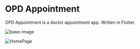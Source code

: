 # OPD Appointment

OPD Appointment is a doctor appointment app. Written in Flutter. 

![base-image](https://cdn.dribbble.com/users/2492254/screenshots/16622245/media/395dbb07798a3958a972898d1e91b504.png?compress=1&resize=800x600&vertical=top)


![HomePage](https://user-images.githubusercontent.com/74703957/203699824-084b509f-c60b-4ae6-ad2e-e32e807f602c.jpg)

